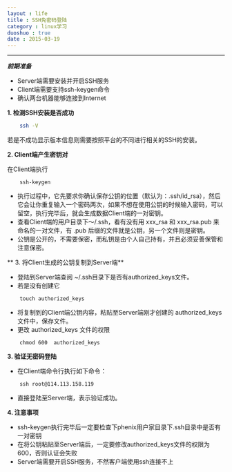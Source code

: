 ```yaml
---
layout : life
title : SSH免密码登陆
category : linux学习
duoshuo : true
date : 2015-03-19
---
```



******


***前期准备***

* Server端需要安装并开启SSH服务
* Client端需要支持ssh-keygen命令
* 确认两台机器能够连接到Internet

<!-- more -->

**1.  检测SSH安装是否成功**

```sh
	ssh -V  
```

若是不成功显示版本信息则需要按照平台的不同进行相关的SSH的安装。

**2. Client端产生密钥对**

在Client端执行

```
	ssh-keygen 
```

* 执行过程中，它先要求你确认保存公钥的位置（默认为：.ssh/id_rsa），然后它会让你重复输入一个密码两次，如果不想在使用公钥的时候输入密码，可以留空，执行完毕后，就会生成数据Client端的一对密钥。
* 查看Client端的用户目录下～/.ssh，看有没有用 xxx_rsa 和 xxx_rsa.pub 来命名的一对文件，有 .pub 后缀的文件就是公钥，另一个文件则是密钥。
* 公钥是公开的，不需要保密，而私钥是由个人自己持有，并且必须妥善保管和注意保密。

** 3. 将Client生成的公钥复制到Server端**

* 登陆到Server端查阅 ~/.ssh目录下是否有authorized_keys文件。
* 若是没有创建它

```
	touch authorized_keys 
```

* 将复制到的Client端公钥内容，粘贴至Server端刚才创建的 authorized_keys 文件中，保存文件。
* 更改 authorized_keys 文件的权限

```
	chmod 600  authorized_keys
```

**3. 验证无密码登陆**

* 在Client端命令行执行如下命令：

```
	ssh root@114.113.158.119
```

* 直接登陆至Server端，表示验证成功。

**4. 注意事项**

* ssh-keygen执行完毕后一定要检查下phenix用户家目录下.ssh目录中是否有一对密钥
* 在将公钥粘贴至Server端后，一定要修改authorized_keys文件的权限为600，否则认证会失败
* Server端需要开启SSH服务，不然客户端使用ssh连接不上
